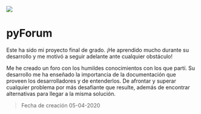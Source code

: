 ![](D:\Descargas\misproyectos\Frogchan\cover.jpg)



# pyForum

Este ha sido mi proyecto final de grado. ¡He aprendido mucho durante su desarrollo y me motivó a seguir adelante ante cualquier obstáculo!

Me he creado un foro con los humildes conocimientos con los que partí. Su desarrollo me ha enseñado la importancia de la documentación que proveen los desarrolladores y de entenderlos. De afrontar y superar cualquier problema por más desafiante que resulte, además de encontrar alternativas para llegar a la misma solución.

> Fecha de creación 05-04-2020

